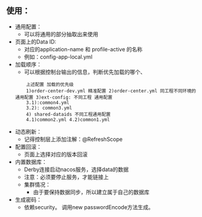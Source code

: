 ## 使用：
- 通用配置：
    - 可以将通用的部分抽取出来使用
- 页面上的Data ID: 
    - 对应的application-name 和 profile-active 的名称
    - 例如：config-app-local.yml
- 加载顺序：
    - 可以根据控制台输出的信息，判断优先加载的哪个、
    ```
        上述配置 加载的优先级
        1)order-center-dev.yml 精准配置 2)order-center.yml 同工程不同环境的通用配置 3)ext-config: 不同工程 通用配置
        3.1):common4.yml
        3.2): common3.yml
        4) shared-dataids 不同工程通用配置
        4.1)common2.yml 4.2)common1.yml
    ``` 
- 动态刷新：
    - 记得控制层上添加注解：@RefreshScope
- 配置回滚：
    - 页面上选择对应的版本回滚
- 内置数据库：
    - Derby连接启动nacos服务，选择data的数据
    - 注意：必须要停止服务，才能链接上
    - 集群情况：
        - 由于要保持数据同步，所以建立属于自己的数据库
- 生成密码：
    - 依赖security。 调用new passwordEncode方法生成。
